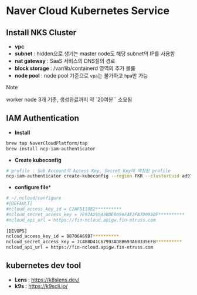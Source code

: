 # Naver Cloud Kubernetes Service

## Install NKS Cluster
- **vpc**
- **subnet** : hidden으로 생기는 master node도 해당 subnet의 IP를 사용함
- **nat gateway** : SaaS 서비스의 DNS질의 경로
- **block storage** : /var/lib/containerd 영역의 추가 볼륨
- **node pool** : node pool 기준으로 `vpa`는 불가하고 `hpa`만 가능
> [!NOTE]  
> worker node 3개 기준, 생성완료까지 약 `20여분`` 소요됨

## IAM Authentication
- **Install**
```bash
brew tap NaverCloudPlatform/tap
brew install ncp-iam-authenticator
```
- **Create kubeconfig**
```bash
# profile : Sub Account의 Access Key, Secret Key에 매칭된 profile  
ncp-iam-authenticator create-kubeconfig --region FKR --clusterUuid ad97cc94-43f9-4ecb-a916-************ --profile DEFAULT --output kubeconfig-dev.yaml --debug
```
- **configure file***
```bash
# ~/.ncloud/configure
#[DEFAULT]
#ncloud_access_key_id = C2AF5118B2**********
#ncloud_secret_access_key = 7E92A25543BDE8696F4E2FA7D093BF**********
#ncloud_api_url = https://fin-ncloud.apigw.fin-ntruss.com
     
[DEVOPS]
ncloud_access_key_id = B8706A69B7**********
ncloud_secret_access_key = 7C48BD41C67993AD8B693A6B335EFB**********
ncloud_api_url = https://fin-ncloud.apigw.fin-ntruss.com
```

## kubernetes dev tool
- **Lens** :  https://k8slens.dev/
- **k9s** : https://k9scli.io/

